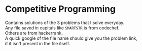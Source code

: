# Competitive Programming
Contains solutions of the 3 problems that I solve everyday.  
Any file saved in capitals like `SMARTSTR` is from codechef.  
Others are from hackerrank.  
A quick google of the file name should give you the problem link,  
if it isn't present in the file itself.  